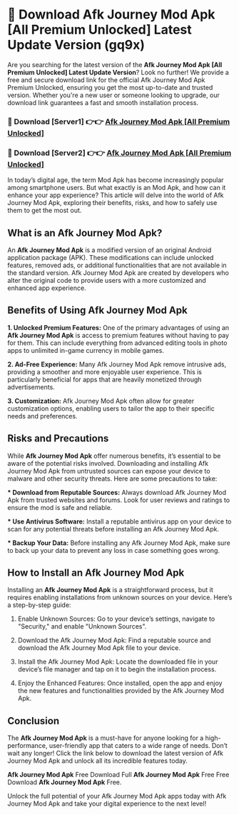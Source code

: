 # 🤖 Download Afk Journey Mod Apk [All Premium Unlocked] Latest Update Version (gq9x)

Are you searching for the latest version of the <strong>Afk Journey Mod Apk [All Premium Unlocked] Latest Update Version</strong>? Look no further! We provide a free and secure download link for the official Afk Journey Mod Apk Premium Unlocked, ensuring you get the most up-to-date and trusted version. Whether you're a new user or someone looking to upgrade, our download link guarantees a fast and smooth installation process.


<h3>📌 Download [Server1] 👉👉 <a href="https://hapymods.com?title=Afk+Journey+Mod+Apk&ref=3B1">Afk Journey Mod Apk [All Premium Unlocked]</a></h3>

<h3>📌 Download [Server2] 👉👉 <a href="https://hapymods.com?title=Afk+Journey+Mod+Apk&ref=3B1">Afk Journey Mod Apk [All Premium Unlocked]</a></h3>


In today’s digital age, the term Mod Apk has become increasingly popular among smartphone users. But what exactly is an Mod Apk, and how can it enhance your app experience? This article will delve into the world of Afk Journey Mod Apk, exploring their benefits, risks, and how to safely use them to get the most out.


<h2>What is an Afk Journey Mod Apk?</h2>

An <strong>Afk Journey Mod Apk</strong> is a modified version of an original Android application package (APK). These modifications can include unlocked features, removed ads, or additional functionalities that are not available in the standard version. Afk Journey Mod Apk are created by developers who alter the original code to provide users with a more customized and enhanced app experience.


<h2>Benefits of Using Afk Journey Mod Apk</h2>

<strong> 1. Unlocked Premium Features:</strong> One of the primary advantages of using an <strong>Afk Journey Mod Apk</strong> is access to premium features without having to pay for them. This can include everything from advanced editing tools in photo apps to unlimited in-game currency in mobile games.

<strong> 2. Ad-Free Experience:</strong> Many Afk Journey Mod Apk remove intrusive ads, providing a smoother and more enjoyable user experience. This is particularly beneficial for apps that are heavily monetized through advertisements.

<strong> 3. Customization:</strong> Afk Journey Mod Apk often allow for greater customization options, enabling users to tailor the app to their specific needs and preferences.


<h2>Risks and Precautions</h2>

While <strong>Afk Journey Mod Apk</strong> offer numerous benefits, it’s essential to be aware of the potential risks involved. Downloading and installing Afk Journey Mod Apk from untrusted sources can expose your device to malware and other security threats. Here are some precautions to take:

<strong> * Download from Reputable Sources:</strong> Always download Afk Journey Mod Apk from trusted websites and forums. Look for user reviews and ratings to ensure the mod is safe and reliable.

<strong> * Use Antivirus Software:</strong> Install a reputable antivirus app on your device to scan for any potential threats before installing an Afk Journey Mod Apk.

<strong> * Backup Your Data:</strong> Before installing any Afk Journey Mod Apk, make sure to back up your data to prevent any loss in case something goes wrong.


<h2>How to Install an Afk Journey Mod Apk</h2>

Installing an <strong>Afk Journey Mod Apk</strong> is a straightforward process, but it requires enabling installations from unknown sources on your device. Here’s a step-by-step guide:

 1. Enable Unknown Sources: Go to your device’s settings, navigate to "Security," and enable "Unknown Sources".

 2. Download the Afk Journey Mod Apk: Find a reputable source and download the Afk Journey Mod Apk file to your device.

 3. Install the Afk Journey Mod Apk: Locate the downloaded file in your device’s file manager and tap on it to begin the installation process.

 4. Enjoy the Enhanced Features: Once installed, open the app and enjoy the new features and functionalities provided by the Afk Journey Mod Apk.


<h2><strong>Conclusion</strong></h2>

The <strong>Afk Journey Mod Apk</strong> is a must-have for anyone looking for a high-performance, user-friendly app that caters to a wide range of needs. Don’t wait any longer! Click the link below to download the latest version of Afk Journey Mod Apk and unlock all its incredible features today.

<strong>Afk Journey Mod Apk</strong> Free Download Full <strong>Afk Journey Mod Apk</strong> Free Free Download <strong>Afk Journey Mod Apk</strong> Free.

Unlock the full potential of your Afk Journey Mod Apk apps today with Afk Journey Mod Apk and take your digital experience to the next level!